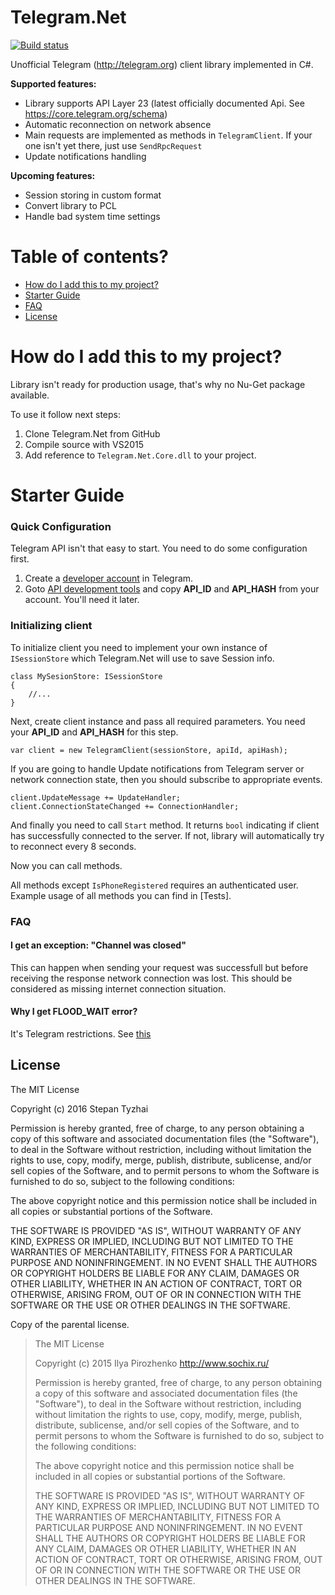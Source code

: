 # Telegram.Net

[![Build status](https://ci.appveyor.com/api/projects/status/e2eo2ltjc5pygvtp?svg=true)](https://ci.appveyor.com/project/steavy29/telegram-net)

Unofficial Telegram (http://telegram.org) client library implemented in C#.

**Supported features:**
* Library supports API Layer 23 (latest officially documented Api. See https://core.telegram.org/schema)
* Automatic reconnection on network absence
* Main requests are implemented as methods in ```TelegramClient```. If your one isn't yet there, just use ```SendRpcRequest```
* Update notifications handling

**Upcoming features:**
* Session storing in custom format
* Convert library to PCL
* Handle bad system time settings

# Table of contents?

- [How do I add this to my project?](#how-do-i-add-this-to-my-project)
- [Starter Guide](#starter-guide)
- [FAQ](#faq)
- [License](#license)

# How do I add this to my project?

Library isn't ready for production usage, that's why no Nu-Get package available.

To use it follow next steps:

1. Clone Telegram.Net from GitHub
1. Compile source with VS2015
1. Add reference to ```Telegram.Net.Core.dll``` to your project.

# Starter Guide

### Quick Configuration
Telegram API isn't that easy to start. You need to do some configuration first.

1. Create a [developer account](https://my.telegram.org/) in Telegram. 
1. Goto [API development tools](https://my.telegram.org/apps) and copy **API_ID** and **API_HASH** from your account. You'll need it later.

### Initializing client

To initialize client you need to implement your own instance of ```ISessionStore``` which Telegram.Net will use to save Session info.

```
class MySesionStore: ISessionStore
{
	//...
}
```

Next, create client instance and pass all required parameters. You need your **API_ID** and **API_HASH** for this step.

```
var client = new TelegramClient(sessionStore, apiId, apiHash);
```

If you are going to handle Update notifications from Telegram server or network connection state, then you should subscribe to appropriate events.

```
client.UpdateMessage += UpdateHandler;
client.ConnectionStateChanged += ConnectionHandler;
```

And finally you need to call ```Start``` method. It returns ```bool``` indicating if client has successfully connected to the server. If not, library will automatically try to reconnect every 8 seconds.

Now you can call methods.

All methods except ```IsPhoneRegistered``` requires an authenticated user. Example usage of all methods you can find in [Tests].

### FAQ

#### I get an exception: "Channel was closed"

This can happen when sending your request was successfull but before receiving the response network connection was lost. This should be considered as missing internet connection situation.

#### Why I get FLOOD_WAIT error?
It's Telegram restrictions. See [this](https://core.telegram.org/api/errors#420-flood)

## License

The MIT License

Copyright (c) 2016 Stepan Tyzhai

Permission is hereby granted, free of charge, to any person obtaining a copy of this software and associated documentation files (the "Software"), to deal in the Software without restriction, including without limitation the rights to use, copy, modify, merge, publish, distribute, sublicense, and/or sell copies of the Software, and to permit persons to whom the Software is furnished to do so, subject to the following conditions:

The above copyright notice and this permission notice shall be included in all copies or substantial portions of the Software.

THE SOFTWARE IS PROVIDED "AS IS", WITHOUT WARRANTY OF ANY KIND, EXPRESS OR IMPLIED, INCLUDING BUT NOT LIMITED TO THE WARRANTIES OF MERCHANTABILITY, FITNESS FOR A PARTICULAR PURPOSE AND NONINFRINGEMENT. IN NO EVENT SHALL THE AUTHORS OR COPYRIGHT HOLDERS BE LIABLE FOR ANY CLAIM, DAMAGES OR OTHER LIABILITY, WHETHER IN AN ACTION OF CONTRACT, TORT OR OTHERWISE, ARISING FROM, OUT OF OR IN CONNECTION WITH THE SOFTWARE OR THE USE OR OTHER DEALINGS IN THE SOFTWARE.

Copy of the parental license.
>The MIT License
>
>Copyright (c) 2015 Ilya Pirozhenko http://www.sochix.ru/
>
>Permission is hereby granted, free of charge, to any person obtaining a copy of this software and associated documentation files (the "Software"), to deal in the Software without restriction, including without limitation the rights to use, copy, modify, merge, publish, distribute, sublicense, and/or sell copies of the Software, and to permit persons to whom the Software is furnished to do so, subject to the following conditions:
>
>The above copyright notice and this permission notice shall be included in all copies or substantial portions of the Software.
>
>THE SOFTWARE IS PROVIDED "AS IS", WITHOUT WARRANTY OF ANY KIND, EXPRESS OR IMPLIED, INCLUDING BUT NOT LIMITED TO THE WARRANTIES OF MERCHANTABILITY, FITNESS FOR A PARTICULAR PURPOSE AND NONINFRINGEMENT. IN NO EVENT SHALL THE AUTHORS OR COPYRIGHT HOLDERS BE LIABLE FOR ANY CLAIM, DAMAGES OR OTHER LIABILITY, WHETHER IN AN ACTION OF CONTRACT, TORT OR OTHERWISE, ARISING FROM, OUT OF OR IN CONNECTION WITH THE SOFTWARE OR THE USE OR OTHER DEALINGS IN THE SOFTWARE.